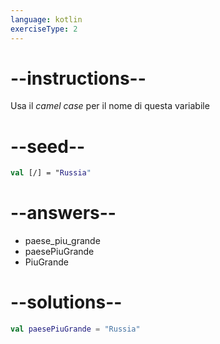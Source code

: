 ```yaml
---
language: kotlin
exerciseType: 2
---
```


# --instructions--

Usa il _camel case_ per il nome di questa variabile

# --seed--

```kotlin
val [/] = "Russia"
```

# --answers--

- paese_piu_grande
- paesePiuGrande
- PiuGrande

# --solutions--

```kotlin
val paesePiuGrande = "Russia"
```
